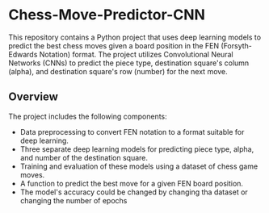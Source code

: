 # Chess-Move-Predictor-CNN
This repository contains a Python project that uses deep learning models to predict the best chess moves given a board position in the FEN (Forsyth-Edwards Notation) format. The project utilizes Convolutional Neural Networks (CNNs) to predict the piece type, destination square's column (alpha), and destination square's row (number) for the next move.

## Overview
The project includes the following components:
- Data preprocessing to convert FEN notation to a format suitable for deep learning.
- Three separate deep learning models for predicting piece type, alpha, and number of the destination square.
- Training and evaluation of these models using a dataset of chess game moves.
- A function to predict the best move for a given FEN board position.
- The model's accuracy could be changed by changing tha dataset or changing the number of epochs
